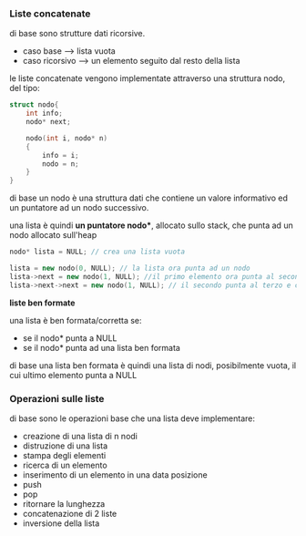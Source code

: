 ### Liste concatenate

di base sono strutture dati ricorsive.
* caso base --> lista vuota
* caso ricorsivo --> un elemento seguito dal resto della lista

le liste concatenate vengono implementate attraverso una struttura nodo, del tipo:

``` c++
struct nodo{
    int info;
    nodo* next;

    nodo(int i, nodo* n)
    {
        info = i;
        nodo = n;
    }
}
```

di base un nodo è una struttura dati che contiene un valore informativo ed un puntatore ad un nodo successivo.

una lista è quindi **un puntatore nodo\***, allocato sullo stack, che punta ad un nodo allocato sull'heap

``` c++
nodo* lista = NULL; // crea una lista vuota

lista = new nodo(0, NULL); // la lista ora punta ad un nodo
lista->next = new nodo(1, NULL); //il primo elemento ora punta al secondo elemento
lista->next->next = new nodo(1, NULL); // il secondo punta al terzo e così via
```

**liste ben formate**

una lista è ben formata/corretta se:
* se il nodo* punta a NULL
* se il nodo* punta ad una lista ben formata

di base una lista ben formata è quindi una lista di nodi, posibilmente vuota, il cui ultimo elemento punta a NULL

### Operazioni sulle liste

di base sono le operazioni base che una lista deve implementare:
* creazione di una lista di n nodi
* distruzione di una lista
* stampa degli elementi
* ricerca di un elemento
* inserimento di un elemento in una data posizione
* push
* pop
* ritornare la lunghezza
* concatenazione di 2 liste
* inversione della lista